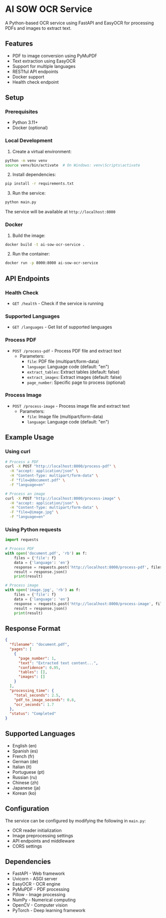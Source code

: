 # AI SOW OCR Service

A Python-based OCR service using FastAPI and EasyOCR for processing PDFs and images to extract text.

## Features

- PDF to image conversion using PyMuPDF
- Text extraction using EasyOCR
- Support for multiple languages
- RESTful API endpoints
- Docker support
- Health check endpoint

## Setup

### Prerequisites

- Python 3.11+
- Docker (optional)

### Local Development

1. Create a virtual environment:
```bash
python -m venv venv
source venv/bin/activate  # On Windows: venv\Scripts\activate
```

2. Install dependencies:
```bash
pip install -r requirements.txt
```

3. Run the service:
```bash
python main.py
```

The service will be available at `http://localhost:8000`

### Docker

1. Build the image:
```bash
docker build -t ai-sow-ocr-service .
```

2. Run the container:
```bash
docker run -p 8000:8000 ai-sow-ocr-service
```

## API Endpoints

### Health Check
- `GET /health` - Check if the service is running

### Supported Languages
- `GET /languages` - Get list of supported languages

### Process PDF
- `POST /process-pdf` - Process PDF file and extract text
  - Parameters:
    - `file`: PDF file (multipart/form-data)
    - `language`: Language code (default: "en")
    - `extract_tables`: Extract tables (default: false)
    - `extract_images`: Extract images (default: false)
    - `page_number`: Specific page to process (optional)

### Process Image
- `POST /process-image` - Process image file and extract text
  - Parameters:
    - `file`: Image file (multipart/form-data)
    - `language`: Language code (default: "en")

## Example Usage

### Using curl

```bash
# Process a PDF
curl -X POST "http://localhost:8000/process-pdf" \
  -H "accept: application/json" \
  -H "Content-Type: multipart/form-data" \
  -F "file=@document.pdf" \
  -F "language=en"

# Process an image
curl -X POST "http://localhost:8000/process-image" \
  -H "accept: application/json" \
  -H "Content-Type: multipart/form-data" \
  -F "file=@image.jpg" \
  -F "language=en"
```

### Using Python requests

```python
import requests

# Process PDF
with open('document.pdf', 'rb') as f:
    files = {'file': f}
    data = {'language': 'en'}
    response = requests.post('http://localhost:8000/process-pdf', files=files, data=data)
    result = response.json()
    print(result)

# Process image
with open('image.jpg', 'rb') as f:
    files = {'file': f}
    data = {'language': 'en'}
    response = requests.post('http://localhost:8000/process-image', files=files, data=data)
    result = response.json()
    print(result)
```

## Response Format

```json
{
  "filename": "document.pdf",
  "pages": [
    {
      "page_number": 1,
      "text": "Extracted text content...",
      "confidence": 0.95,
      "tables": [],
      "images": []
    }
  ],
  "processing_time": {
    "total_seconds": 2.5,
    "pdf_to_image_seconds": 0.8,
    "ocr_seconds": 1.7
  },
  "status": "Completed"
}
```

## Supported Languages

- English (en)
- Spanish (es)
- French (fr)
- German (de)
- Italian (it)
- Portuguese (pt)
- Russian (ru)
- Chinese (zh)
- Japanese (ja)
- Korean (ko)

## Configuration

The service can be configured by modifying the following in `main.py`:

- OCR reader initialization
- Image preprocessing settings
- API endpoints and middleware
- CORS settings

## Dependencies

- FastAPI - Web framework
- Uvicorn - ASGI server
- EasyOCR - OCR engine
- PyMuPDF - PDF processing
- Pillow - Image processing
- NumPy - Numerical computing
- OpenCV - Computer vision
- PyTorch - Deep learning framework 